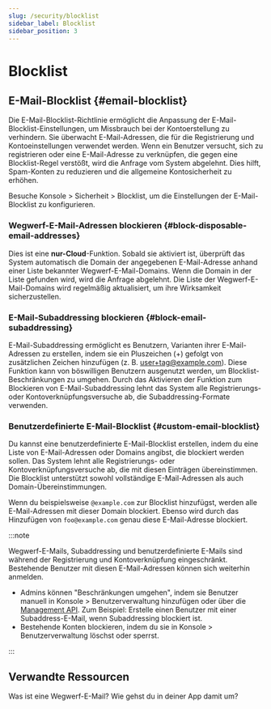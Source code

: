 ```yaml
---
slug: /security/blocklist
sidebar_label: Blocklist
sidebar_position: 3
---
```


# Blocklist

## E-Mail-Blocklist {#email-blocklist}

Die E-Mail-Blocklist-Richtlinie ermöglicht die Anpassung der E-Mail-Blocklist-Einstellungen, um Missbrauch bei der Kontoerstellung zu verhindern. Sie überwacht E-Mail-Adressen, die für die Registrierung und Kontoeinstellungen verwendet werden. Wenn ein Benutzer versucht, sich zu registrieren oder eine E-Mail-Adresse zu verknüpfen, die gegen eine Blocklist-Regel verstößt, wird die Anfrage vom System abgelehnt. Dies hilft, Spam-Konten zu reduzieren und die allgemeine Kontosicherheit zu erhöhen.

Besuche <CloudLink to="/security/blocklist">Konsole > Sicherheit > Blocklist</CloudLink>, um die Einstellungen der E-Mail-Blocklist zu konfigurieren.

### Wegwerf-E-Mail-Adressen blockieren {#block-disposable-email-addresses}

Dies ist eine **nur-Cloud**-Funktion. Sobald sie aktiviert ist, überprüft das System automatisch die Domain der angegebenen E-Mail-Adresse anhand einer Liste bekannter Wegwerf-E-Mail-Domains. Wenn die Domain in der Liste gefunden wird, wird die Anfrage abgelehnt. Die Liste der Wegwerf-E-Mail-Domains wird regelmäßig aktualisiert, um ihre Wirksamkeit sicherzustellen.

### E-Mail-Subaddressing blockieren {#block-email-subaddressing}

E-Mail-Subaddressing ermöglicht es Benutzern, Varianten ihrer E-Mail-Adressen zu erstellen, indem sie ein Pluszeichen (+) gefolgt von zusätzlichen Zeichen hinzufügen (z. B. user+tag@example.com). Diese Funktion kann von böswilligen Benutzern ausgenutzt werden, um Blocklist-Beschränkungen zu umgehen. Durch das Aktivieren der Funktion zum Blockieren von E-Mail-Subaddressing lehnt das System alle Registrierungs- oder Kontoverknüpfungsversuche ab, die Subaddressing-Formate verwenden.

### Benutzerdefinierte E-Mail-Blocklist {#custom-email-blocklist}

Du kannst eine benutzerdefinierte E-Mail-Blocklist erstellen, indem du eine Liste von E-Mail-Adressen oder Domains angibst, die blockiert werden sollen. Das System lehnt alle Registrierungs- oder Kontoverknüpfungsversuche ab, die mit diesen Einträgen übereinstimmen. Die Blocklist unterstützt sowohl vollständige E-Mail-Adressen als auch Domain-Übereinstimmungen.

Wenn du beispielsweise `@example.com` zur Blocklist hinzufügst, werden alle E-Mail-Adressen mit dieser Domain blockiert. Ebenso wird durch das Hinzufügen von `foo@example.com` genau diese E-Mail-Adresse blockiert.

:::note

Wegwerf-E-Mails, Subaddressing und benutzerdefinierte E-Mails sind während der Registrierung und Kontoverknüpfung eingeschränkt. Bestehende Benutzer mit diesen E-Mail-Adressen können sich weiterhin anmelden.

- Admins können "Beschränkungen umgehen", indem sie Benutzer manuell in <CloudLink to="/users">Konsole > Benutzerverwaltung</CloudLink> hinzufügen oder über die [Management API](https://openapi.logto.io/operation/operation-createuser). Zum Beispiel: Erstelle einen Benutzer mit einer Subaddress-E-Mail, wenn Subaddressing blockiert ist.
- Bestehende Konten blockieren, indem du sie in <CloudLink to="/users">Konsole > Benutzerverwaltung</CloudLink> löschst oder sperrst.

:::

## Verwandte Ressourcen

<Url href="https://blog.logto.io/disposable-email">Was ist eine Wegwerf-E-Mail? Wie gehst du in deiner App damit um?</Url>
